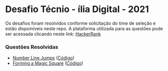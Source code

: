 # Desafio Técnio - ília Digital - 2021
Os desafios foram resolvidos conforme solicitação do time de seleção e estão dispoiníveis neste repo.
A plataforma utilizada para as questões pode ser acessada clicando neste link: [HackerRank][1]

### Questões Resolvidas
- [Number Line Jumps][2] ([Código][4])
- [Forming a Magic Square][3] ([Código][5])

[1]: https://www.hackerrank.com/
[2]: https://www.hackerrank.com/challenges/kangaroo/problem
[3]: https://www.hackerrank.com/challenges/magic-square-forming/problem
[4]: https://github.com/RaulDelary/ilia-challenge/blob/main/number-line-jumps.cpp
[5]: https://github.com/RaulDelary/ilia-challenge/blob/main/magic-square-forming.py
